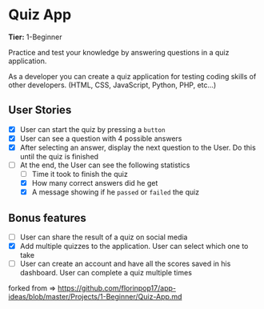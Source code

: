 # Quiz App

**Tier:** 1-Beginner

Practice and test your knowledge by answering questions in a quiz application.

As a developer you can create a quiz application for testing coding skills of other developers. (HTML, CSS, JavaScript, Python, PHP, etc...)

## User Stories

-   [x] User can start the quiz by pressing a `button`
-   [x] User can see a question with 4 possible answers
-   [x] After selecting an answer, display the next question to the User. Do this until the quiz is finished
-   [ ] At the end, the User can see the following statistics
    - [ ]  Time it took to finish the quiz
    - [x]  How many correct answers did he get
    - [x] A message showing if he `passed` or `failed` the quiz

## Bonus features

-   [ ] User can share the result of a quiz on social media
-   [x] Add multiple quizzes to the application. User can select which one to take
-   [ ] User can create an account and have all the scores saved in his dashboard. User can complete a quiz multiple times

forked from => https://github.com/florinpop17/app-ideas/blob/master/Projects/1-Beginner/Quiz-App.md
